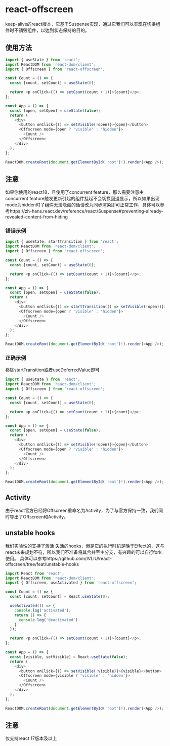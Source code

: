 # react-offscreen

keep-alive的react版本，它基于Suspense实现，通过它我们可以实现在切换组件时不销毁组件，以达到状态保持的目的。

## 使用方法

```typescript
import { useState } from 'react';
import ReactDOM from 'react-dom/client';
import { Offscreen } from 'react-offscreen';

const Count = () => {
  const [count, setCount] = useState(0);

  return <p onClick={() => setCount(count + 1)}>{count}</p>;
};

const App = () => {
  const [open, setOpen] = useState(false);
  return (
    <div>
      <button onClick={() => setVisible(!open)}>{open}</button>
      <Offscreen mode={open ? 'visible' : 'hidden'}>
        <Count />
      </Offscreen>
    </div>
  );
};

ReactDOM.createRoot(document.getElementById('root')!).render(<App />);
```

## 注意

如果你使用的react18，且使用了concurrent feature，那么需要注意由concurrent feature触发更新引起的组件挂起不会切换回退显示，所以如果出现mode为hidden时子组件无法隐藏的话请改为同步渲染即可正常工作，具体可以参考https://zh-hans.react.dev/reference/react/Suspense#preventing-already-revealed-content-from-hiding

### 错误示例
```typescript
import { useState, startTransition } from 'react';
import ReactDOM from 'react-dom/client';
import { Offscreen } from 'react-offscreen';

const Count = () => {
  const [count, setCount] = useState(0);

  return <p onClick={() => setCount(count + 1)}>{count}</p>;
};

const App = () => {
  const [open, setOpen] = useState(false);
  return (
    <div>
      <button onClick={() => startTransition(() => setVisible(!open))}>{open}</button>
      <Offscreen mode={open ? 'visible' : 'hidden'}>
        <Count />
      </Offscreen>
    </div>
  );
};

ReactDOM.createRoot(document.getElementById('root')!).render(<App />);
```
### 正确示例
移除startTransition或者useDeferredValue即可
```typescript
import { useState } from 'react';
import ReactDOM from 'react-dom/client';
import { Offscreen } from 'react-offscreen';

const Count = () => {
  const [count, setCount] = useState(0);

  return <p onClick={() => setCount(count + 1)}>{count}</p>;
};

const App = () => {
  const [open, setOpen] = useState(false);
  return (
    <div>
      <button onClick={() => setVisible(!open)}>{open}</button>
      <Offscreen mode={open ? 'visible' : 'hidden'}>
        <Count />
      </Offscreen>
    </div>
  );
};

ReactDOM.createRoot(document.getElementById('root')!).render(<App />);
```

## Activity
由于react官方已经将Offscreen重命名为Activity，为了与官方保持一致，我们同时导出了Offscreen和Activity。

## unstable hooks
我们实验性的支持了激活 失活的hooks，但是它的执行时机是晚于Effect的，这与react未来规划不符，所以我们不准备将其合并至主分支，有兴趣的可以自行fork使用。
具体可以参考https://github.com/IVLIU/react-offscreen/tree/feat/unstable-hooks
```typescript
import React from 'react';
import ReactDOM from 'react-dom/client';
import { Offscreen, useActivated } from 'react-offscreen';

const Count = () => {
  const [count, setCount] = React.useState(0);

  useActivated(() => {
    console.log('activated');
    return () => {
      console.log('deactivated')
    }
  });

  return <p onClick={() => setCount(count + 1)}>{count}</p>;
};

const App = () => {
  const [visible, setVisible] = React.useState(false);
  return (
    <div>
      <button onClick={() => setVisible(!visible)}>{visible}</button>
      <Offscreen mode={visible ? 'visible' : 'hidden'}>
        <Count />
      </Offscreen>
    </div>
  );
};

ReactDOM.createRoot(document.getElementById('root')!).render(<App />);
```

## 注意
仅支持react 17版本及以上